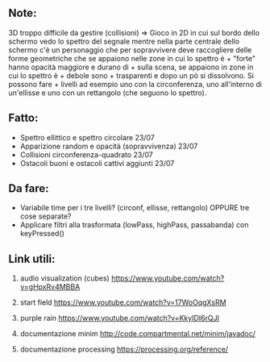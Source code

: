 ## Note:
3D troppo difficile da gestire (collisioni) => Gioco in 2D in cui sul bordo dello schermo vedo lo spettro del segnale mentre nella parte centrale dello schermo c'è un personaggio che per
sopravvivere deve raccogliere delle forme geometriche che se appaiono nelle zone in cui lo spettro è + "forte" hanno opacità maggiore e durano 
di + sulla scena, se appaiono in zone in cui lo spettro è + debole sono + trasparenti e dopo un pò si dissolvono.
Si possono fare + livelli ad esempio uno con la circonferenza, uno all'interno di un'ellisse e uno con un rettangolo (che seguono lo spettro).

## Fatto:
* Spettro ellittico e spettro circolare 23/07
* Apparizione random e opacità (sopravvivenza) 23/07
* Collisioni circonferenza-quadrato 23/07
* Ostacoli buoni e ostacoli cattivi aggiunti 23/07

## Da fare:
* Variabile time per i tre livelli? (circonf, ellisse, rettangolo) OPPURE tre cose separate?
* Applicare filtri alla trasformata (lowPass, highPass, passabanda) con keyPressed()

## Link utili:

1) audio visualization (cubes) https://www.youtube.com/watch?v=gHpxRv4MBBA

2) start field https://www.youtube.com/watch?v=17WoOqgXsRM

3) purple rain https://www.youtube.com/watch?v=KkyIDI6rQJI

4) documentazione minim http://code.compartmental.net/minim/javadoc/

5) documentazione processing https://processing.org/reference/